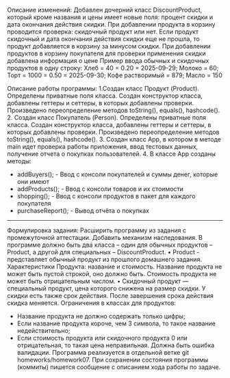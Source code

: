 Описание изменений:
Добавлен дочерний класс DiscountProduct, который кроме названия и цены имеет новые поля:
процент скидки и дата окончания действия скидки.
При добавлении продукта в корзину проводится проверка: скидочный продукт или нет.
Если продукт скидочный и дата окончания действия скидки еще не прошла, то продукт
добавляется в корзину за минусом скидки.
При добавлении продуктов в корзину покупателя для проверки применения скидки добавлена информация о цене
Пример ввода обычных и скидочных продуктов в одну строку:
Хлеб = 40 = 0.20 = 2025-09-29; Молоко = 60; Торт = 1000 = 0.50 = 2025-09-30; Кофе растворимый = 879; Масло = 150

Описание работы программы:
1.Создан класс Продукт (Product). Определены приватные поля класса. 
   Создан конструктор класса, добавлены геттеры и сеттеры, в которых 
   добавлены проверки. Произведено переопределение методов toString(), equals(), hashcode().
2. Создан класс Покупатель (Person). Определены приватные поля класса. 
   Создан конструктор класса, добавлены геттеры и сеттеры, в которых 
   добавлены проверки. Произведено переопределение методов toString(), equals(), hashcode().
3. Создан класс App, в котором в методе main идет проверка работы приложения,
   ввод тестовых данных, получение отчета о покупках пользователей.
4. В классе App созданы методы:
   - addBuyers(); - Ввод с консоли покупателей и суммы денег, которые они имеют
   - addProducts(); - Ввод с консоли товаров и их стоимости 
   - shopping(); - Ввод с консоли продуктов в пакет для каждого покупателя
   - purchaseReport(); - Вывод отчёта о покупках

----------------------------------------------------------------------------------------
Формулировка задания:
Расширить программу из задания с промежуточной аттестации.
Добавить механизм наследования.
В программе должно быть два класса – один для обычных продуктов –
Product, а другой для специальных – DiscountProduct.
• Product - представляет обычный продукт из прошлого домашнего
задания. Характеристики Продукта: название и стоимость. Название продукта
не может быть пустой строкой, оно должно быть. Стоимость продукта не может
быть отрицательным числом.
• Скидочный продукт — специальный продукт, цена которого снижена на
размер скидки. У скидки есть также срок действия. После завершения срока
действия скидка меняется.
Ограничения в классах для продуктов:
- Название продукта не должно содержать только цифры;
- Если название продукта короче, чем 3 символа, то такое название
  недействительно;
- Если стоимость продукта или скидочного продукта 0 или
  отрицательная, то такая цена неправильная. Должна быть ошибка валидации.
  Программа реализуется в отдельной ветке git homeworks/homework07.
  При сохранении состояния программы (коммиты) пишется сообщение с
  описанием хода работы по задаче.
